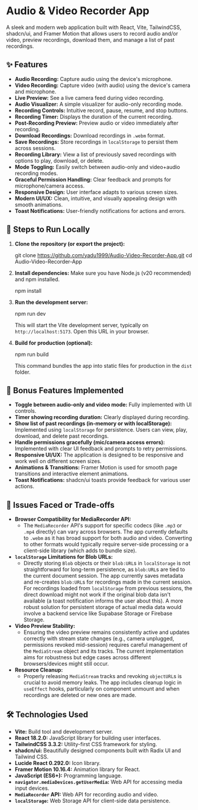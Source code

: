 # Audio & Video Recorder App

A sleek and modern web application built with React, Vite, TailwindCSS, shadcn/ui, and Framer Motion that allows users to record audio and/or video, preview recordings, download them, and manage a list of past recordings.

## ✨ Features

*   **Audio Recording:** Capture audio using the device's microphone.
*   **Video Recording:** Capture video (with audio) using the device's camera and microphone.
*   **Live Preview:** See a live camera feed during video recording.
*   **Audio Visualizer:** A simple visualizer for audio-only recording mode.
*   **Recording Controls:** Intuitive record, pause, resume, and stop buttons.
*   **Recording Timer:** Displays the duration of the current recording.
*   **Post-Recording Preview:** Preview audio or video immediately after recording.
*   **Download Recordings:** Download recordings in `.webm` format.
*   **Save Recordings:** Store recordings in `localStorage` to persist them across sessions.
*   **Recording Library:** View a list of previously saved recordings with options to play, download, or delete.
*   **Mode Toggling:** Easily switch between audio-only and video+audio recording modes.
*   **Graceful Permission Handling:** Clear feedback and prompts for microphone/camera access.
*   **Responsive Design:** User interface adapts to various screen sizes.
*   **Modern UI/UX:** Clean, intuitive, and visually appealing design with smooth animations.
*   **Toast Notifications:** User-friendly notifications for actions and errors.

## 🚀 Steps to Run Locally

1.  **Clone the repository (or export the project):**
   
    git clone https://github.com/yadu1999/Audio-Video-Recorder-App.git
    cd Audio-Video-Recorder-App
   
   

2.  **Install dependencies:**
    Make sure you have Node.js (v20 recommended) and npm installed.
   
    npm install
   

3.  **Run the development server:**
   
    npm run dev
   
    This will start the Vite development server, typically on `http://localhost:5173`. Open this URL in your browser.

4.  **Build for production (optional):**
   
    npm run build
   
    This command bundles the app into static files for production in the `dist` folder.

## 🌟 Bonus Features Implemented

*   **Toggle between audio-only and video mode:** Fully implemented with UI controls.
*   **Timer showing recording duration:** Clearly displayed during recording.
*   **Show list of past recordings (in-memory or with localStorage):** Implemented using `localStorage` for persistence. Users can view, play, download, and delete past recordings.
*   **Handle permissions gracefully (mic/camera access errors):** Implemented with clear UI feedback and prompts to retry permissions.
*   **Responsive UI/UX:** The application is designed to be responsive and work well on different screen sizes.
*   **Animations & Transitions:** Framer Motion is used for smooth page transitions and interactive element animations.
*   **Toast Notifications:** shadcn/ui toasts provide feedback for various user actions.

## 🤔 Issues Faced or Trade-offs

*   **Browser Compatibility for MediaRecorder API:**
    *   The `MediaRecorder` API's support for specific codecs (like `.mp3` or `.mp4` directly) can vary across browsers. The app currently defaults to `.webm` as it has broad support for both audio and video. Converting to other formats would typically require server-side processing or a client-side library (which adds to bundle size).
*   **`localStorage` Limitations for Blob URLs:**
    *   Directly storing `Blob` objects or their `blob:URL`s in `localStorage` is not straightforward for long-term persistence, as `blob:URL`s are tied to the current document session. The app currently saves metadata and re-creates `blob:URL`s for recordings made in the current session. For recordings loaded from `localStorage` from previous sessions, the direct download might not work if the original blob data isn't available (a toast notification informs the user about this). A more robust solution for persistent storage of actual media data would involve a backend service like Supabase Storage or Firebase Storage.
*   **Video Preview Stability:**
    *   Ensuring the video preview remains consistently active and updates correctly with stream state changes (e.g., camera unplugged, permissions revoked mid-session) requires careful management of the `MediaStream` object and its tracks. The current implementation aims for robustness but edge cases across different browsers/devices might still occur.
*   **Resource Cleanup:**
    *   Properly releasing `MediaStream` tracks and revoking `objectURL`s is crucial to avoid memory leaks. The app includes cleanup logic in `useEffect` hooks, particularly on component unmount and when recordings are deleted or new ones are made.

## 🛠️ Technologies Used

*   **Vite:** Build tool and development server.
*   **React 18.2.0:** JavaScript library for building user interfaces.
*   **TailwindCSS 3.3.2:** Utility-first CSS framework for styling.
*   **shadcn/ui:** Beautifully designed components built with Radix UI and Tailwind CSS.
*   **Lucide React 0.292.0:** Icon library.
*   **Framer Motion 10.16.4:** Animation library for React.
*   **JavaScript (ES6+):** Programming language.
*   **`navigator.mediaDevices.getUserMedia`:** Web API for accessing media input devices.
*   **`MediaRecorder` API:** Web API for recording audio and video.
*   **`localStorage`:** Web Storage API for client-side data persistence.

